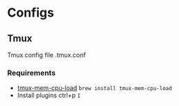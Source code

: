 # Configs

## Tmux
Tmux config file .tmux.conf

### Requirements 

* [tmux-mem-cpu-load](https://github.com/thewtex/tmux-mem-cpu-load) `brew install tmux-mem-cpu-load`
* Install plugins ctrl+p `I`